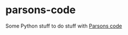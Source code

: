 # parsons-code

Some Python stuff to do stuff with [Parsons code](https://en.wikipedia.org/wiki/Parsons_code)
